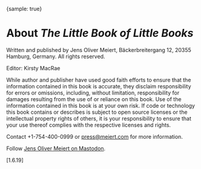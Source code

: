 {sample: true}
# About _The Little Book of Little Books_

Written and published by Jens Oliver Meiert, Bäckerbreitergang 12, 20355 Hamburg, Germany. All rights reserved.

Editor: Kirsty MacRae

While author and publisher have used good faith efforts to ensure that the information contained in this book is accurate, they disclaim responsibility for errors or omissions, including, without limitation, responsibility for damages resulting from the use of or reliance on this book. Use of the information contained in this book is at your own risk. If code or technology this book contains or describes is subject to open source licenses or the intellectual property rights of others, it is your responsibility to ensure that your use thereof complies with the respective licenses and rights.

Contact +1-754-400-0999 or press@meiert.com for more information.

Follow [Jens Oliver Meiert on Mastodon](https://mas.to/@j9t).

[1.6.19]